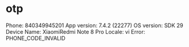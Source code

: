 # otp
Phone: 840349945201 App version: 7.4.2 (22277) OS version: SDK 29 Device Name: XiaomiRedmi Note 8 Pro Locale: vi Error: PHONE_CODE_INVALID

